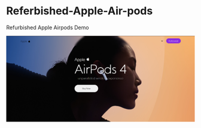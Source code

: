 # Referbished-Apple-Air-pods
Refurbished Apple Airpods Demo

<img src="Screenshot 2025-08-01 013311.png">
